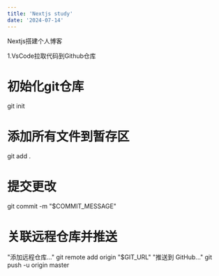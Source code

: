 ```yaml
---
title: 'Nextjs study'
date: '2024-07-14'
---
```


Nextjs搭建个人博客

1.VsCode拉取代码到Github仓库

# 初始化git仓库
  git init

# 添加所有文件到暂存区
  git add .

# 提交更改
git commit -m "$COMMIT_MESSAGE"

# 关联远程仓库并推送
  "添加远程仓库..."
  git remote add origin "$GIT_URL"
  "推送到 GitHub..."
  git push -u origin master